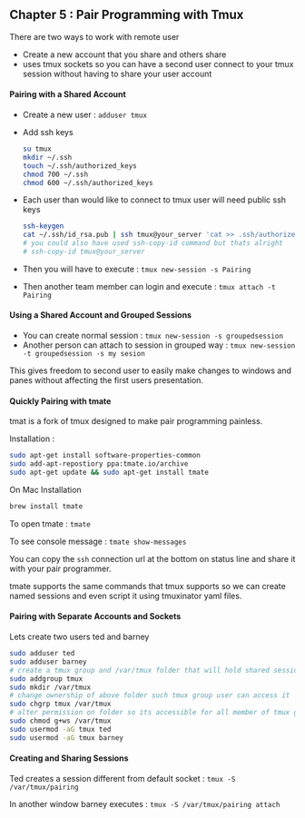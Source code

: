 ## Chapter 5 : Pair Programming with Tmux

There are two ways to work with remote user

- Create a new account that you share and others share
- uses tmux sockets so you can have a second user connect to your tmux session without having to share your user account

#### Pairing with a Shared Account

- Create a new user : `adduser tmux`

- Add ssh keys

  ````bash
  su tmux
  mkdir ~/.ssh
  touch ~/.ssh/authorized_keys
  chmod 700 ~/.ssh
  chmod 600 ~/.ssh/authorized_keys
  ````

- Each user than would like to connect to tmux user will need public ssh keys

  ````bash
  ssh-keygen
  cat ~/.ssh/id_rsa.pub | ssh tmux@your_server 'cat >> .ssh/authorized_keys'
  # you could also have used ssh-copy-id command but thats alright
  # ssh-copy-id tmux@your_server
  ````

- Then you will have to execute : `tmux new-session -s Pairing`

- Then another team member can login and execute : `tmux attach -t Pairing`

#### Using a Shared Account and Grouped Sessions

- You can create normal session : `tmux new-session -s groupedsession`
- Another person can attach to session in grouped way : `tmux new-session -t groupedsession -s my sesion`

This gives freedom to second user to easily make changes to windows and panes without affecting the first users presentation.

#### Quickly Pairing with tmate

tmat is a fork of tmux designed to make pair programming painless.

Installation : 

````bash
sudo apt-get install software-properties-common
sudo add-apt-repostiory ppa:tmate.io/archive
sudo apt-get update && sudo apt-get install tmate
````

On Mac Installation

```bash
brew install tmate
```

To open tmate : `tmate`

To see console message : `tmate show-messages`

You can copy the `ssh` connection url at the bottom on status line and share it with your pair programmer.

tmate supports the same commands that tmux supports so we can create named sessions and even script it using tmuxinator yaml files.

#### Pairing with Separate Accounts and Sockets

Lets create two users ted and barney

````bash
sudo adduser ted
sudo adduser barney
# create a tmux group and /var/tmux folder that will hold shared session
sudo addgroup tmux
sudo mkdir /var/tmux
# change ownership of above folder such tmux group user can access it
sudo chgrp tmux /var/tmux
# alter permission on folder so its accessible for all member of tmux group
sudo chmod g+ws /var/tmux
sudo usermod -aG tmux ted
sudo usermod -aG tmux barney
````

#### Creating and Sharing Sessions

 Ted creates a session different from default socket : `tmux -S /var/tmux/pairing`

In another window barney executes : `tmux -S /var/tmux/pairing attach`